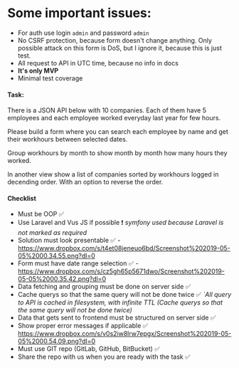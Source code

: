 # Some important issues:
- For auth use login `admin` and password `admin`
- No CSRF protection, because form doesn't change anything. Only possible attack on this form is DoS, but I ignore it, because this is just test.
- All request to API in UTC time, because no info in docs
- **It's only MVP**
- Minimal test coverage

#### Task:
There is a JSON API below with 10 companies. Each of them have 5 employees and each employee worked everyday last year for few hours.

Please build a form where you can search each employee by name and get their workhours between selected dates.

Group workhours by month to show month by month how many hours they worked.

In another view show a list of companies sorted by workhours logged in decending order. With an option to reverse the order.


#### Checklist
- Must be OOP :white_check_mark:
- Use Laravel and Vus JS if possible :heavy_exclamation_mark: _symfony used because Laravel is not marked as required_
- Solution must look presentable :white_check_mark: - https://www.dropbox.com/s/t4et08jeneuo6bd/Screenshot%202019-05-05%2000.34.55.png?dl=0
- Form must have date range selection :white_check_mark: - https://www.dropbox.com/s/cz5gh65p5671dwo/Screenshot%202019-05-05%2000.35.42.png?dl=0
- Data fetching and grouping must be done on server side :white_check_mark:
- Cache querys so that the same query will not be done twice :white_check_mark: _`All query to API is cached in filesystem, with infinite TTL (Cache querys so that the same query will not be done twice)_
- Data that gets sent to frontend must be structured on server side :white_check_mark:
- Show proper error messages if applicable :white_check_mark: https://www.dropbox.com/s/v0s2iw8lrw7epgx/Screenshot%202019-05-05%2000.54.09.png?dl=0
- Must use GIT repo (GitLab, GitHub, BitBucket) :white_check_mark:
- Share the repo with us when you are ready with the task :white_check_mark:
